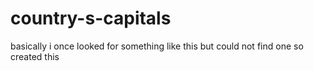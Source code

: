 # country-s-capitals
basically i once looked for something like this but could not find one so created this

